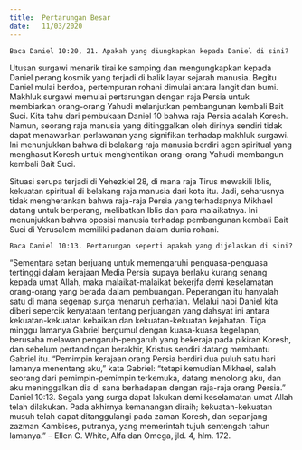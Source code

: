 ```yaml
---
title:  Pertarungan Besar
date:   11/03/2020
---
```


`Baca Daniel 10:20, 21. Apakah yang diungkapkan kepada Daniel di sini?`

Utusan surgawi menarik tirai ke samping dan mengungkapkan kepada Daniel perang kosmik yang terjadi di balik layar sejarah manusia. Begitu Daniel mulai berdoa, pertempuran rohani dimulai antara langit dan bumi. Makhluk surgawi memulai pertarungan dengan raja Persia untuk membiarkan orang-orang Yahudi melanjutkan pembangunan kembali Bait Suci. Kita tahu dari pembukaan Daniel 10 bahwa raja Persia adalah Koresh. Namun, seorang raja manusia yang ditinggalkan oleh dirinya sendiri tidak dapat menawarkan perlawanan yang signifikan terhadap makhluk surgawi. Ini menunjukkan bahwa di belakang raja manusia berdiri agen spiritual yang menghasut Koresh untuk menghentikan orang-orang Yahudi membangun kembali Bait Suci.

Situasi serupa terjadi di Yehezkiel 28, di mana raja Tirus mewakili Iblis, kekuatan spiritual di belakang raja manusia dari kota itu. Jadi, seharusnya tidak mengherankan bahwa raja-raja Persia yang terhadapnya Mikhael datang untuk berperang, melibatkan Iblis dan para malaikatnya. Ini menunjukkan bahwa oposisi manusia terhadap pembangunan kembali Bait Suci di Yerusalem memiliki padanan dalam dunia rohani.

`Baca Daniel 10:13. Pertarungan seperti apakah yang dijelaskan di sini?`

“Sementara setan berjuang untuk memengaruhi penguasa-penguasa tertinggi dalam kerajaan Media Persia supaya berlaku kurang senang kepada umat Allah, maka malaikat-malaikat bekerjfa demi keselamatan orang-orang yang berada dalam pembuangan. Peperangan itu hanyalah satu di mana segenap surga menaruh perhatian. Melalui nabi Daniel kita diberi sepercik kenyataan tentang perjuangan yang dahsyat ini antara kekuatan-kekuatan kebaikan dan kekuatan-kekuatan kejahatan. Tiga minggu lamanya Gabriel bergumul dengan kuasa-kuasa kegelapan, berusaha melawan pengaruh-pengaruh yang bekeraja pada pikiran Koresh, dan sebelum pertandingan berakhir, Kristus sendiri datang membantu Gabriel itu. “Pemimpin kerajaan orang Persia berdiri dua puluh satu hari lamanya menentang aku,” kata Gabriel: “tetapi kemudian Mikhael, salah seorang dari pemimpin-pemimpin terkemuka, datang menolong aku, dan aku meninggalkan dia di sana berhadapan dengan raja-raja orang Persia.” Daniel 10:13. Segala yang surga dapat lakukan demi keselamatan umat Allah telah dilakukan. Pada akhirnya kemanangan diraih; kekuatan-kekuatan musuh telah dapat ditanggulangi pada zaman Koresh, dan sepanjang zazman Kambises, putranya, yang memerintah tujuh sentengah tahun lamanya.” – Ellen G. White, Alfa dan Omega, jld. 4, hlm. 172.
